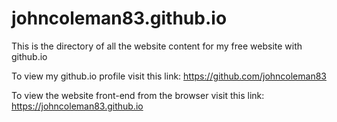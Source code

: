# johncoleman83.github.io

This is the directory of all the website content for my free website with github.io

To view my github.io profile visit this link: https://github.com/johncoleman83

To view the website front-end from the browser visit this link: https://johncoleman83.github.io